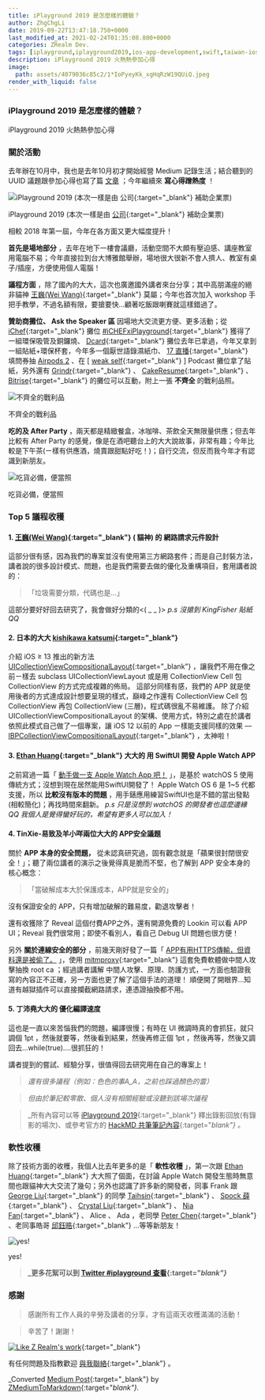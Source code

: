 ```yaml
---
title: iPlayground 2019 是怎麼樣的體驗？
author: ZhgChgLi
date: 2019-09-22T13:47:18.750+0000
last_modified_at: 2021-02-24T01:35:08.800+0000
categories: ZRealm Dev.
tags: [iplayground,iplayground2019,ios-app-development,swift,taiwan-ios-conference]
description: iPlayground 2019 火熱熱參加心得
image:
  path: assets/4079036c85c2/1*IoPyeyKk_xgHqRzW19QUiQ.jpeg
render_with_liquid: false
---
```


### iPlayground 2019 是怎麼樣的體驗？

iPlayground 2019 火熱熱參加心得
### 關於活動

去年辦在10月中，我也是去年10月初才開始經營 Medium 記錄生活；結合聽到的 UUID 議題跟參加心得也寫了篇 [文章](../a4bc3bce7513/) ；今年繼續來 **寫心得蹭熱度** ！


![iPlayground 2019 \(本次一樣是由 [公司](https://www.cakeresume.com/companies/addcn?locale=zh-TW){:target="_blank"} 補助企業票\)](/assets/4079036c85c2/1*IoPyeyKk_xgHqRzW19QUiQ.jpeg)

iPlayground 2019 \(本次一樣是由 [公司](https://www.cakeresume.com/companies/addcn?locale=zh-TW){:target="_blank"} 補助企業票\)

相較 2018 年第一屆，今年在各方面又更大幅度提升！

**首先是場地部分** ，去年在地下一樓會議廳，活動空間不大頗有壓迫感、講座教室用電腦不易；今年直接拉到台大博雅館舉辦，場地很大很新不會人擠人、教室有桌子/插座，方便使用個人電腦！

**議程方面** ，除了國內的大大，這次也廣邀國外講者來台分享；其中高朋滿座的絕非貓神 [王巍\(Wei Wang\)](https://medium.com/u/52b3ba2db3a){:target="_blank"} 莫屬；今年也首次加入 workshop 手把手教學，不過名額有限，要搶要快…顧著吃飯跟喇賽就這樣錯過了。

**贊助商攤位、 Ask the Speaker 區** 因場地大交流更方便、更多活動；從 [iChef](https://www.ichefpos.com/zh-tw){:target="_blank"} 攤位 [\#iCHEFxiPlayground](https://www.facebook.com/hashtag/ichefxiplayground?source=feed_text&epa=HASHTAG&__xts__%5B0%5D=68.ARAlb4Af_SMM2oWX2M2YI4IDlCbBFp6p-4K1xJC-ywTj7fb1i6EztwESLyMgpJmt86RzJNT1M5CYYaN86LkbHS6JKHUQ2QImFxzem3_8f49wdHBCxV98vW6dy24-XafX22JYEQh8vkdWb-R9vJbKDDjsfMVZ7ONdkks0uIgls9gJVBz66l6p0ytXiq1XpvcCiTHUU5jirEletQZ4wDayw_He9-tmz57NfMKc4QYgdaYFhXWmNNxkkAz3JdVcZlLqaURBNQ&__tn__=%2ANK-R){:target="_blank"} 獲得了一組環保吸管及銅鑼燒、 [Dcard](https://www.dcard.tw/){:target="_blank"} 攤位去年已拿過，今年又拿到一組貼紙\+環保杯套，今年多一個厭世語錄濕紙巾、 [17 直播](https://17.live/){:target="_blank"} 填問券抽 [Airpods 2](../33afa0ae557d/) 、在 \[ [weak self](https://weakself.dev/){:target="_blank"} \] Podcast 攤位拿了貼紙，另外還有 [Grindr](https://www.grindr.com/){:target="_blank"} 、 [CakeResume](https://www.cakeresume.com/zh-TW){:target="_blank"} 、 [Bitrise](https://www.bitrise.io/){:target="_blank"} 的攤位可以互動，附上一張 **不齊全** 的戰利品照。


![不齊全的戰利品](/assets/4079036c85c2/1*m0RCPg88ksZQhn4TXKITDA.jpeg)

不齊全的戰利品

**吃的及 After Party** ，兩天都是精緻餐盒，冰咖啡、茶飲全天無限量供應；但去年比較有 After Party 的感覺，像是在酒吧聽台上的大大說故事，非常有趣；今年比較是下午茶\(ㄧ樣有供應酒，燒賣跟甜點好吃！\)；自行交流，但反而我今年才有認識到新朋友。


![吃貨必備，便當照](/assets/4079036c85c2/1*WEvsUtrVJ4OYoKgC9VDvnw.jpeg)

吃貨必備，便當照
### Top 5 議程收穫
#### **1\. [王巍\(Wei Wang\)](https://medium.com/u/52b3ba2db3a){:target="_blank"} \( 貓神\) 的 網路請求元件設計**

這部分很有感，因為我們的專案並沒有使用第三方網路套件；而是自己封裝方法，講者說的很多設計模式、問題，也是我們需要去做的優化及重構項目，套用講者說的：


> 「垃圾需要分類，代碼也是…」 




這部分要好好回去研究了，我會做好分類的<\( \_ \_ \)>
_p\.s 沒搶到 KingFisher 貼紙 QQ_
#### 2\. **日本的大大 [kishikawa katsumi](https://twitter.com/k_katsumi){:target="_blank"}**

介紹 iOS ≥ 13 推出的新方法 [UICollectionViewCompositionalLayout](https://developer.apple.com/documentation/uikit/uicollectionviewcompositionallayout){:target="_blank"} ，讓我們不用在像之前ㄧ樣去 subclass UICollectionViewLayout 或是用 CollectionView Cell 包 CollectionView 的方式完成複雜的佈局。
這部分同樣有感，我們的 APP 就是使用後者的方式達成設計想要呈現的樣式，巔峰之作還有 CollectionView Cell 包 CollectionView 再包 CollectionView \(三層\)，程式碼很亂不易維護。
除了介紹 UICollectionViewCompositionalLayout 的架構、使用方式，特別之處在於講者依照此模式自己做了一個專案，讓 iOS 12 以前的 App ㄧ樣能支援同樣的效果 — [IBPCollectionViewCompositionalLayout](https://github.com/kishikawakatsumi/IBPCollectionViewCompositionalLayout){:target="_blank"} ，太神啦！
#### 3\. [Ethan Huang](https://medium.com/u/e13f6afcf9b9){:target="_blank"} 大大的 用 SwiftUI 開發 Apple Watch APP

之前寫過一篇「 [動手做一支 Apple Watch App 吧！](../e85d77b05061/) 」，是基於 watchOS 5 使用傳統方式；沒想到現在居然能用SwiftUI開發了！
Apple Watch OS 6 是 1~5 代都支援，所以 **比較沒有版本的問題** ，用手錶應用練習SwiftUI也是不錯的當出發點\(相較簡化\)；再找時間來翻新。
_p\.s 只是沒想到 watchOS 的開發者也這麼邊緣QQ 我個人是覺得蠻好玩的，希望有更多人可以加入！_
#### 4\. TinXie\-易致及羊小咩兩位大大的 APP安全議題

關於 **APP 本身的安全問題，** 從未認真研究過，固有觀念就是「蘋果很封閉很安全！」；聽了兩位講者的演示之後覺得真是脆而不堅，也了解到 APP 安全本身的核心概念：


> 「當破解成本大於保護成本，APP就是安全的」 




沒有保證安全的 APP，只有增加破解的難易度，勸退攻擊者！

還有收獲除了 Reveal 這個付費APP之外，還有開源免費的 Lookin 可以看 APP UI；Reveal 我們很常用；即使不看別人，看自己 Debug UI 問題也很方便！

另外 **關於連線安全的部分** ，前幾天剛好發了一篇「 [APP有用HTTPS傳輸，但資料還是被偷了。](../46410aaada00/) 」，使用 [mitmproxy](https://mitmproxy.org/){:target="_blank"} 這套免費軟體做中間人攻擊抽換 root ca ；經過講者講解 中間人攻擊、原理、防護方式，一方面也驗證我寫的內容正不正確，另一方面也更了解了這個手法的道理！
順便開了開眼界…知道有越獄插件可以直接攔截網路請求，連憑證抽換都不用。
#### 5\. 丁沛堯大大的 優化編譯速度

這也是一直以來苦惱我們的問題，編譯很慢；有時在 UI 微調時真的會抓狂，就只調個 1pt ，然後就要等，然後看到結果，然後再修正個 1pt ，然後再等，然後又調回去…while\(true\)…\.很抓狂的！

講者提到的嘗試、經驗分享，很值得回去研究用在自己的專案上！


> _還有很多議程（例如：色色的事A\_A，之前也踩過顏色的雷）_ 
 

> _但由於筆記較零散、個人沒有相關經驗或沒聽到該場次議程_ 
 

> _所有內容可以等 [iPlayground 2019](https://iplayground.io/2019/){:target="_blank"} 釋出錄影回放\(有錄影的場次\)、或參考官方的 [HackMD 共筆筆記內容](https://hackmd.io/@iPlayground){:target="_blank"} 。_ 




### 軟性收穫

除了技術方面的收穫，我個人比去年更多的是「 **軟性收穫** 」，第一次跟 [Ethan Huang](https://medium.com/u/e13f6afcf9b9){:target="_blank"} 大大照了個面，在討論 Apple Watch 開發生態時無意間也跟貓神大大交流了幾句；另外也認識了許多新的開發者，同事 Frank 跟 [George Liu](https://medium.com/u/72361fccaa43){:target="_blank"} 的同學 [Taihsin](https://twitter.com/taihsin_l){:target="_blank"} 、 [Spock 薛](https://medium.com/u/e55ade4a40a3){:target="_blank"} 、 [Crystal Liu](https://medium.com/u/2b9530ad5d14){:target="_blank"} 、 [Nia Fan](https://medium.com/u/8fdb2b5b6672){:target="_blank"} 、 Alice 、 Ada ，老同學 [Peter Chen](https://medium.com/u/d3a2b0073ab2){:target="_blank"} 、老同事皓哥 [邱鈺晧](https://medium.com/u/bee7081e8048){:target="_blank"} …等等新朋友！


![yes\!](/assets/4079036c85c2/1*UGxUbKGKsZhO5s0QOrjgkg.jpeg)

yes\!


> **_更多花絮可以到 [Twitter \#iplayground 查看](https://twitter.com/hashtag/iplayground){:target="_blank"}_** 




### 感謝


> 感謝所有工作人員的辛勞及講者的分享，才有這兩天收穫滿滿的活動！ 





> 辛苦了！謝謝！ 





[![Like Z Realm's work](https://button.like.co/images/og/likebutton.png "Like Z Realm's work")](https://button.like.co/in/like/zhgchgli){:target="_blank"}


有任何問題及指教歡迎 [與我聯絡](https://www.zhgchg.li/contact){:target="_blank"} 。



_Converted [Medium Post](https://medium.com/zrealm-ios-dev/iplayground-2019-%E6%98%AF%E6%80%8E%E9%BA%BC%E6%A8%A3%E7%9A%84%E9%AB%94%E9%A9%97-4079036c85c2){:target="_blank"} by [ZMediumToMarkdown](https://github.com/ZhgChgLi/ZMediumToMarkdown){:target="_blank"}._
